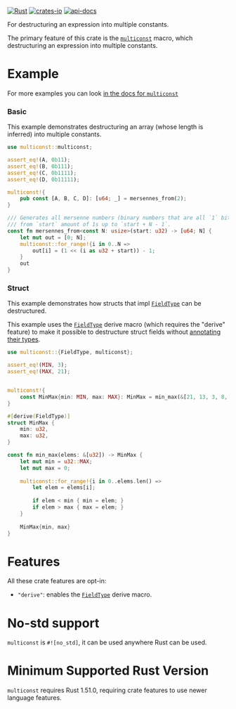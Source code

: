 [![Rust](https://github.com/rodrimati1992/multiconst/workflows/Rust/badge.svg)](https://github.com/rodrimati1992/multiconst/actions)
[![crates-io](https://img.shields.io/crates/v/multiconst.svg)](https://crates.io/crates/multiconst)
[![api-docs](https://docs.rs/multiconst/badge.svg)](https://docs.rs/multiconst/*)

For destructuring an expression into multiple constants.

The primary feature of this crate is the [`multiconst`] macro,
which destructuring an expression into multiple constants.

# Example

For more examples you can look [in the docs for `multiconst`][multiconst-examples]

### Basic

This example demonstrates destructuring an array (whose length is inferred)
into multiple constants.

```rust
use multiconst::multiconst;

assert_eq!(A, 0b11);
assert_eq!(B, 0b111);
assert_eq!(C, 0b1111);
assert_eq!(D, 0b11111);

multiconst!{
    pub const [A, B, C, D]: [u64; _] = mersennes_from(2);
}

/// Generates all mersenne numbers (binary numbers that are all `1` bits)
/// from `start` amount of 1s up to `start + N - 1`.
const fn mersennes_from<const N: usize>(start: u32) -> [u64; N] {
    let mut out = [0; N];
    multiconst::for_range!{i in 0..N =>
        out[i] = (1 << (i as u32 + start)) - 1;
    }
    out
}


```

### Struct

This example demonstrates how structs that impl [`FieldType`][FieldType-trait]
can be destructured.

This example uses the [`FieldType`][FieldType-derive] derive macro
(which requires the "derive" feature)
to make it possible to destructure struct fields without 
[annotating their types][example-struct-ty-annot].

```rust
use multiconst::{FieldType, multiconst};

assert_eq!(MIN, 3);
assert_eq!(MAX, 21);


multiconst!{
    const MinMax{min: MIN, max: MAX}: MinMax = min_max(&[21, 13, 3, 8, 5]);
}

#[derive(FieldType)]
struct MinMax {
    min: u32,
    max: u32,
}

const fn min_max(elems: &[u32]) -> MinMax {
    let mut min = u32::MAX;
    let mut max = 0;
    
    multiconst::for_range!{i in 0..elems.len() =>
        let elem = elems[i];
        
        if elem < min { min = elem; }
        if elem > max { max = elem; }
    }
    
    MinMax{min, max}
}

```

# Features

All these crate features are opt-in:

- `"derive"`: enables the [`FieldType`][FieldType-derive] derive macro.


# No-std support

`multiconst` is `#![no_std]`, it can be used anywhere Rust can be used.

# Minimum Supported Rust Version

`multiconst` requires Rust 1.51.0, requiring crate features to use newer language features.



[FieldType-trait]: https://docs.rs/multiconst/latest/multiconst/trait.FieldType.html
[FieldType-derive]: https://docs.rs/multiconst/latest/multiconst/derive.FieldType.html
[example-struct-ty-annot]: https://docs.rs/multiconst/latest/multiconst/macro.multiconst.html#example-struct-ty-annot
[`multiconst`]: https://docs.rs/multiconst/latest/multiconst/macro.multiconst.html
[multiconst-examples]: https://docs.rs/multiconst/latest/multiconst/macro.multiconst.html#examples